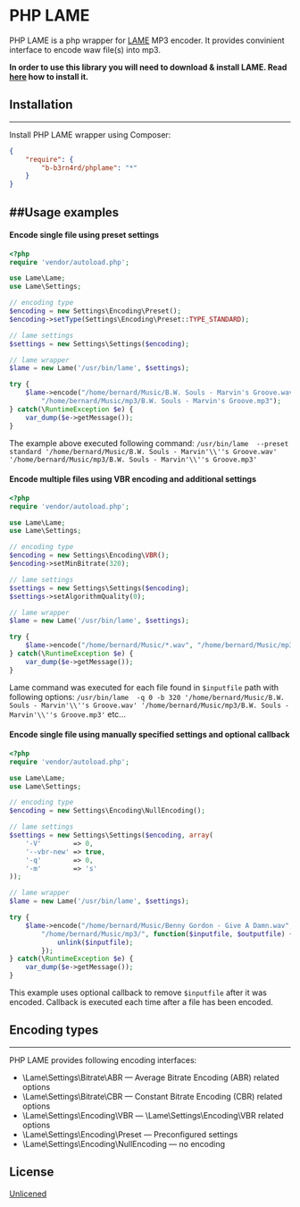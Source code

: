 PHP LAME 
=========

PHP LAME is a php wrapper for [LAME][1] MP3 encoder. It provides convinient interface to encode waw file(s) into mp3.

**In order to use this library you will need to download & install LAME. Read [here][2] how to install it.** 
  
## Installation
--------
Install PHP LAME wrapper using Composer:
```json
{
    "require": {
        "b-b3rn4rd/phplame": "*"
    }
}
```

##Usage examples
-----------

#### Encode single file using preset settings
```php
<?php
require 'vendor/autoload.php';

use Lame\Lame;
use Lame\Settings;

// encoding type
$encoding = new Settings\Encoding\Preset();
$encoding->setType(Settings\Encoding\Preset::TYPE_STANDARD);

// lame settings
$settings = new Settings\Settings($encoding);

// lame wrapper
$lame = new Lame('/usr/bin/lame', $settings);

try {
    $lame->encode("/home/bernard/Music/B.W. Souls - Marvin's Groove.wav", 
        "/home/bernard/Music/mp3/B.W. Souls - Marvin's Groove.mp3");
} catch(\RuntimeException $e) {
    var_dump($e->getMessage());
} 
```
The example above executed following command: `/usr/bin/lame  --preset standard '/home/bernard/Music/B.W. Souls - Marvin'\\''s Groove.wav' '/home/bernard/Music/mp3/B.W. Souls - Marvin'\\''s Groove.mp3'`

#### Encode multiple files using VBR encoding and additional settings
```php
<?php
require 'vendor/autoload.php';

use Lame\Lame;
use Lame\Settings;

// encoding type
$encoding = new Settings\Encoding\VBR();
$encoding->setMinBitrate(320);

// lame settings
$settings = new Settings\Settings($encoding);
$settings->setAlgorithmQuality(0);

// lame wrapper
$lame = new Lame('/usr/bin/lame', $settings);

try {
    $lame->encode("/home/bernard/Music/*.wav", "/home/bernard/Music/mp3/");
} catch(\RuntimeException $e) {
    var_dump($e->getMessage());
} 
```
Lame command was executed for each file found in `$inputfile` path with following options: `/usr/bin/lame  -q 0 -b 320 '/home/bernard/Music/B.W. Souls - Marvin'\\''s Groove.wav' '/home/bernard/Music/mp3/B.W. Souls - Marvin'\\''s Groove.mp3'` etc...
#### Encode single file using manually specified settings and optional callback
```php
<?php
require 'vendor/autoload.php';

use Lame\Lame;
use Lame\Settings;

// encoding type
$encoding = new Settings\Encoding\NullEncoding();

// lame settings
$settings = new Settings\Settings($encoding, array(
    '-V'        => 0,
    '--vbr-new' => true,
    '-q'        => 0,
    '-m'        => 's'
));

// lame wrapper
$lame = new Lame('/usr/bin/lame', $settings);

try {
    $lame->encode("/home/bernard/Music/Benny Gordon - Give A Damn.wav", 
        "/home/bernard/Music/mp3/", function($inputfile, $outputfile) {
            unlink($inputfile);
        });
} catch(\RuntimeException $e) {
    var_dump($e->getMessage());
} 
```
This example uses optional callback to remove `$inputfile` after it was encoded. Callback is executed each time after a file has been encoded.

## Encoding types
--------------

PHP LAME provides following encoding interfaces:
- \Lame\Settings\Bitrate\ABR &mdash; Average Bitrate Encoding (ABR) related options
- \Lame\Settings\Bitrate\CBR &mdash; Constant Bitrate Encoding (CBR) related options
- \Lame\Settings\Encoding\VBR &mdash; \Lame\Settings\Encoding\VBR related options
- \Lame\Settings\Encoding\Preset &mdash; Preconfigured settings
- \Lame\Settings\Encoding\NullEncoding &mdash; no encoding

License
----

[Unlicened][3]


[1]:http://lame.sourceforge.net/about.php
[2]:http://wiki.audacityteam.org/wiki/Lame_Installation#GNU.2FLinux.2FUnix_instructions
[3]:http://unlicense.org/UNLICENSE